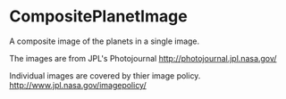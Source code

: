 # CompositePlanetImage
A composite image of the planets in a single image.

The images are from JPL's Photojournal
http://photojournal.jpl.nasa.gov/

Individual images are covered by thier image policy.
http://www.jpl.nasa.gov/imagepolicy/
